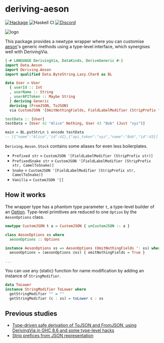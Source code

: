 deriving-aeson
====

[![Hackage](https://img.shields.io/hackage/v/deriving-aeson.svg)](https://hackage.haskell.org/package/deriving-aeson)
![Haskell CI](https://github.com/fumieval/deriving-aeson/workflows/Haskell%20CI/badge.svg)
[![Discord](https://img.shields.io/discord/664807830116892674?color=%237095ec&label=Discord&style=plastic)](https://discord.gg/DG93Tgs)

![logo](https://github.com/fumieval/deriving-aeson/blob/master/logo/logo.png?raw=true)

This package provides a newtype wrapper where you can customise
[aeson](https://hackage.haskell.org/package/aeson)'s generic methods using a
type-level interface, which synergises well with DerivingVia.

```haskell
{-# LANGUAGE DerivingVia, DataKinds, DeriveGeneric #-}
import Data.Aeson
import Deriving.Aeson
import qualified Data.ByteString.Lazy.Char8 as BL

data User = User
  { userId :: Int
  , userName :: String
  , userAPIToken :: Maybe String
  } deriving Generic
  deriving (FromJSON, ToJSON)
  via CustomJSON '[OmitNothingFields, FieldLabelModifier (StripPrefix "user", CamelToSnake)] User

testData :: [User]
testData = [User 42 "Alice" Nothing, User 43 "Bob" (Just "xyz")]

main = BL.putStrLn $ encode testData
-- [{"name":"Alice","id":42},{"api_token":"xyz","name":"Bob","id":43}]
```

`Deriving.Aeson.Stock` contains some aliases for even less boilerplates.

* `Prefixed str` = `CustomJSON '[FieldLabelModifier (StripPrefix str)]`
* `PrefixedSnake str` = `CustomJSON '[FieldLabelModifier (StripPrefix str, CamelToSnake)]`
* `Snake` = `CustomJSON '[FieldLabelModifier (StripPrefix str, CamelToSnake)]`
* `Vanilla` = `CustomJSON '[]`

How it works
----

The wrapper type has a phantom type parameter `t`, a type-level builder of an [Option](http://hackage.haskell.org/package/aeson-1.4.6.0/docs/Data-Aeson.html#t:Options).
Type-level primitives are reduced to one `Option` by the `AesonOptions` class.

```haskell
newtype CustomJSON t a = CustomJSON { unCustomJSON :: a }

class AesonOptions xs where
  aesonOptions :: Options

instance AesonOptions xs => AesonOptions (OmitNothingFields ': xs) where
  aesonOptions = (aesonOptions @xs) { omitNothingFields = True }

...
```

You can use any (static) function for name modification by adding an instance of `StringModifier`.

```haskell
data ToLower
instance StringModifier ToLower where
  getStringModifier "" = ""
  getStringModifier (c : xs) = toLower c : xs
```

Previous studies
----

* [Type-driven safe derivation of ToJSON and FromJSON, using DerivingVia in GHC 8.6 and some type-level hacks](https://gist.github.com/konn/27c00f784dd883ec2b90eab8bc84a81d)
* [Strip prefices from JSON representation](https://gist.github.com/fumieval/5c89205d418d5f9cafac801afbe94969)
